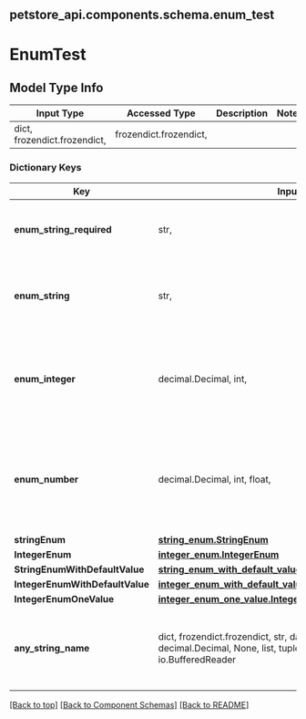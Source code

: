 <a name="top"></a>
## petstore_api.components.schema.enum_test
# EnumTest

## Model Type Info
Input Type | Accessed Type | Description | Notes
------------ | ------------- | ------------- | -------------
dict, frozendict.frozendict,  | frozendict.frozendict,  |  | 

### Dictionary Keys
Key | Input Type | Accessed Type | Description | Notes
------------ | ------------- | ------------- | ------------- | -------------
**enum_string_required** | str,  | str,  |  | must be one of ["UPPER", "lower", "", ] 
**enum_string** | str,  | str,  |  | [optional] must be one of ["UPPER", "lower", "", ] 
**enum_integer** | decimal.Decimal, int,  | decimal.Decimal,  |  | [optional] must be one of [1, -1, ] value must be a 32 bit integer
**enum_number** | decimal.Decimal, int, float,  | decimal.Decimal,  |  | [optional] must be one of [1.1, -1.2, ] value must be a 64 bit float
**stringEnum** | [**string_enum.StringEnum**](string_enum.StringEnum.md) | [**string_enum.StringEnum**](string_enum.StringEnum.md) |  | [optional] 
**IntegerEnum** | [**integer_enum.IntegerEnum**](integer_enum.IntegerEnum.md) | [**integer_enum.IntegerEnum**](integer_enum.IntegerEnum.md) |  | [optional] 
**StringEnumWithDefaultValue** | [**string_enum_with_default_value.StringEnumWithDefaultValue**](string_enum_with_default_value.StringEnumWithDefaultValue.md) | [**string_enum_with_default_value.StringEnumWithDefaultValue**](string_enum_with_default_value.StringEnumWithDefaultValue.md) |  | [optional] 
**IntegerEnumWithDefaultValue** | [**integer_enum_with_default_value.IntegerEnumWithDefaultValue**](integer_enum_with_default_value.IntegerEnumWithDefaultValue.md) | [**integer_enum_with_default_value.IntegerEnumWithDefaultValue**](integer_enum_with_default_value.IntegerEnumWithDefaultValue.md) |  | [optional] 
**IntegerEnumOneValue** | [**integer_enum_one_value.IntegerEnumOneValue**](integer_enum_one_value.IntegerEnumOneValue.md) | [**integer_enum_one_value.IntegerEnumOneValue**](integer_enum_one_value.IntegerEnumOneValue.md) |  | [optional] 
**any_string_name** | dict, frozendict.frozendict, str, date, datetime, int, float, bool, decimal.Decimal, None, list, tuple, bytes, io.FileIO, io.BufferedReader | frozendict.frozendict, str, BoolClass, decimal.Decimal, NoneClass, tuple, bytes, FileIO | any string name can be used but the value must be the correct type | [optional]

[[Back to top]](#top) [[Back to Component Schemas]](../../../README.md#Component-Schemas) [[Back to README]](../../../README.md)